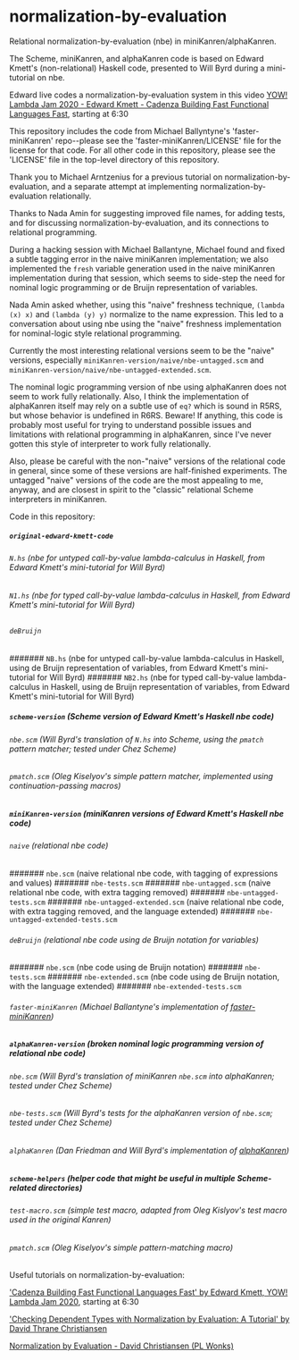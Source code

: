 # normalization-by-evaluation

Relational normalization-by-evaluation (nbe) in miniKanren/alphaKanren.

The Scheme, miniKanren, and alphaKanren code is based on Edward Kmett's (non-relational) Haskell code, presented to Will Byrd during a mini-tutorial on nbe.

Edward live codes a normalization-by-evaluation system in this video [YOW! Lambda Jam 2020 - Edward Kmett - Cadenza Building Fast Functional Languages Fast](https://www.youtube.com/watch?v=25RmUl88jSw), starting at 6:30

This repository includes the code from Michael Ballyntyne's 'faster-miniKanren' repo--please see the 'faster-miniKanren/LICENSE' file for the license for that code.  For all other code in this repository, please see the 'LICENSE' file in the top-level directory of this repository.

Thank you to Michael Arntzenius for a previous tutorial on normalization-by-evaluation, and a separate attempt at implementing normalization-by-evaluation relationally.

Thanks to Nada Amin for suggesting improved file names, for adding tests, and for discussing normalization-by-evaluation, and its connections to relational programming.

During a hacking session with Michael Ballantyne, Michael found and fixed a subtle tagging error in the naive miniKanren implementation; we also implemented the `fresh` variable generation used in the naive miniKanren implementation during that session, which seems to side-step the need for nominal logic programming or de Bruijn representation of variables.

Nada Amin asked whether, using this "naive" freshness technique, `(lambda (x) x)` and `(lambda (y) y)` normalize to the name expression.  This led to a conversation about using nbe using the "naive" freshness implementation for nominal-logic style relational programming.


Currently the most interesting relational versions seem to be the "naive" versions, especially `miniKanren-version/naive/nbe-untagged.scm` and `miniKanren-version/naive/nbe-untagged-extended.scm`.

The nominal logic programming version of nbe using alphaKanren does not seem to work fully relationally.  Also, I think the implementation of alphaKanren itself may rely on a subtle use of `eq?` which is sound in R5RS, but whose behavior is undefined in R6RS.  Beware!  If anything, this code is probably most useful for trying to understand possible issues and limitations with relational programming in alphaKanren, since I've never gotten this style of interpreter to work fully relationally.

Also, please be careful with the non-"naive" versions of the relational code in general, since some of these versions are half-finished experiments.  The untagged "naive" versions of the code are the most appealing to me, anyway, and are closest in spirit to the "classic" relational Scheme interpreters in miniKanren.


Code in this repository:

##### `original-edward-kmett-code`
###### `N.hs` (nbe for untyped call-by-value lambda-calculus in Haskell, from Edward Kmett's mini-tutorial for Will Byrd)
###### `N1.hs` (nbe for typed call-by-value lambda-calculus in Haskell, from Edward Kmett's mini-tutorial for Will Byrd)
###### `deBruijn`
####### `NB.hs` (nbe for untyped call-by-value lambda-calculus in Haskell, using de Bruijn representation of variables, from Edward Kmett's mini-tutorial for Will Byrd)
####### `NB2.hs` (nbe for typed call-by-value lambda-calculus in Haskell, using de Bruijn representation of variables, from Edward Kmett's mini-tutorial for Will Byrd)
##### `scheme-version` (Scheme version of Edward Kmett's Haskell nbe code)
###### `nbe.scm` (Will Byrd's translation of `N.hs` into Scheme, using the `pmatch` pattern matcher; tested under Chez Scheme)
###### `pmatch.scm` (Oleg Kiselyov's simple pattern matcher, implemented using continuation-passing macros)
##### `miniKanren-version` (miniKanren versions of Edward Kmett's Haskell nbe code)
###### `naive` (relational nbe code)
####### `nbe.scm` (naive relational nbe code, with tagging of expressions and values)
####### `nbe-tests.scm`
####### `nbe-untagged.scm` (naive relational nbe code, with extra tagging removed)
####### `nbe-untagged-tests.scm`
####### `nbe-untagged-extended.scm` (naive relational nbe code, with extra tagging removed, and the language extended)
####### `nbe-untagged-extended-tests.scm`
###### `deBruijn` (relational nbe code using de Bruijn notation for variables)
####### `nbe.scm` (nbe code using de Bruijn notation)
####### `nbe-tests.scm`
####### `nbe-extended.scm` (nbe code using de Bruijn notation, with the language extended)
####### `nbe-extended-tests.scm`
###### `faster-miniKanren` (Michael Ballantyne's implementation of [faster-miniKanren](https://github.com/michaelballantyne/faster-miniKanren))
##### `alphaKanren-version` (*broken* nominal logic programming version of relational nbe code)
###### `nbe.scm` (Will Byrd's translation of miniKanren `nbe.scm` into alphaKanren; tested under Chez Scheme)
###### `nbe-tests.scm` (Will Byrd's tests for the alphaKanren version of `nbe.scm`; tested under Chez Scheme)
###### `alphaKanren` (Dan Friedman and Will Byrd's implementation of [alphaKanren](https://github.com/webyrd/alphaKanren))
##### `scheme-helpers` (helper code that might be useful in multiple Scheme-related directories)
###### `test-macro.scm` (simple test macro, adapted from Oleg Kislyov's test macro used in the original Kanren)
###### `pmatch.scm` (Oleg Kiselyov's simple pattern-matching macro)

Useful tutorials on normalization-by-evaluation:

['Cadenza Building Fast Functional Languages Fast' by Edward Kmett, YOW! Lambda Jam 2020](https://www.youtube.com/watch?v=25RmUl88jSw), starting at 6:30

['Checking Dependent Types with Normalization by Evaluation: A Tutorial' by David Thrane Christiansen](http://www.davidchristiansen.dk/tutorials/nbe/)

[Normalization by Evaluation - David Christiansen (PL Wonks)](https://www.youtube.com/watch?v=CpADWJa-f28)
